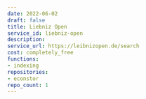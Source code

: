 ```yaml
---
date: 2022-06-02
draft: false
title: Liebniz Open
service_id: liebniz-open
description:
service_url: https://leibnizopen.de/search
cost: completely_free
functions:
- indexing
repositories:
- econstor
repo_count: 1
---
```



